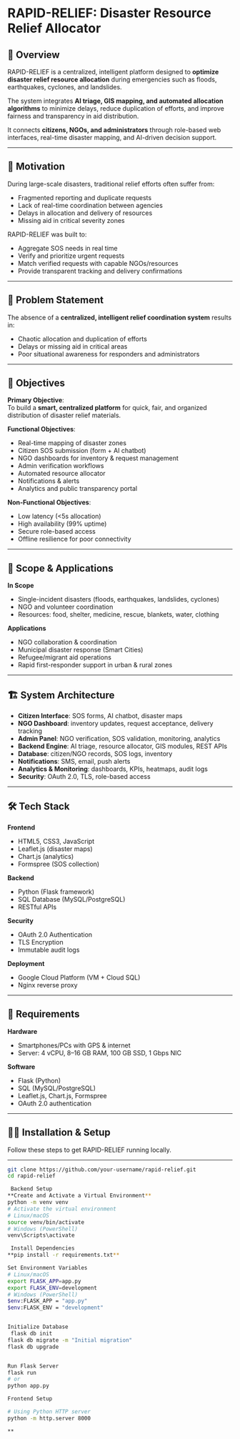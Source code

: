 # RAPID-RELIEF: Disaster Resource Relief Allocator

## 📖 Overview
RAPID-RELIEF is a centralized, intelligent platform designed to **optimize disaster relief resource allocation** during emergencies such as floods, earthquakes, cyclones, and landslides.  

The system integrates **AI triage, GIS mapping, and automated allocation algorithms** to minimize delays, reduce duplication of efforts, and improve fairness and transparency in aid distribution.  

It connects **citizens, NGOs, and administrators** through role-based web interfaces, real-time disaster mapping, and AI-driven decision support.

---

## 🎯 Motivation
During large-scale disasters, traditional relief efforts often suffer from:
- Fragmented reporting and duplicate requests  
- Lack of real-time coordination between agencies  
- Delays in allocation and delivery of resources  
- Missing aid in critical severity zones  

RAPID-RELIEF was built to:
- Aggregate SOS needs in real time  
- Verify and prioritize urgent requests  
- Match verified requests with capable NGOs/resources  
- Provide transparent tracking and delivery confirmations  

---

## 🚨 Problem Statement
The absence of a **centralized, intelligent relief coordination system** results in:
- Chaotic allocation and duplication of efforts  
- Delays or missing aid in critical areas  
- Poor situational awareness for responders and administrators  

---

## 🎯 Objectives
**Primary Objective**:  
To build a **smart, centralized platform** for quick, fair, and organized distribution of disaster relief materials.  

**Functional Objectives**:
- Real-time mapping of disaster zones  
- Citizen SOS submission (form + AI chatbot)  
- NGO dashboards for inventory & request management  
- Admin verification workflows  
- Automated resource allocator  
- Notifications & alerts  
- Analytics and public transparency portal  

**Non-Functional Objectives**:
- Low latency (<5s allocation)  
- High availability (99% uptime)  
- Secure role-based access  
- Offline resilience for poor connectivity  

---

## 📍 Scope & Applications
**In Scope**
- Single-incident disasters (floods, earthquakes, landslides, cyclones)  
- NGO and volunteer coordination  
- Resources: food, shelter, medicine, rescue, blankets, water, clothing  

**Applications**
- NGO collaboration & coordination  
- Municipal disaster response (Smart Cities)  
- Refugee/migrant aid operations  
- Rapid first-responder support in urban & rural zones  

---

## 🏗️ System Architecture
- **Citizen Interface**: SOS forms, AI chatbot, disaster maps  
- **NGO Dashboard**: inventory updates, request acceptance, delivery tracking  
- **Admin Panel**: NGO verification, SOS validation, monitoring, analytics  
- **Backend Engine**: AI triage, resource allocator, GIS modules, REST APIs  
- **Database**: citizen/NGO records, SOS logs, inventory  
- **Notifications**: SMS, email, push alerts  
- **Analytics & Monitoring**: dashboards, KPIs, heatmaps, audit logs  
- **Security**: OAuth 2.0, TLS, role-based access  

---


## 🛠️ Tech Stack
**Frontend**
- HTML5, CSS3, JavaScript  
- Leaflet.js (disaster maps)  
- Chart.js (analytics)  
- Formspree (SOS collection)  

**Backend**
- Python (Flask framework)  
- SQL Database (MySQL/PostgreSQL)  
- RESTful APIs  

**Security**
- OAuth 2.0 Authentication  
- TLS Encryption  
- Immutable audit logs  

**Deployment**
- Google Cloud Platform (VM + Cloud SQL)  
- Nginx reverse proxy  

---

## 🧪 Requirements

**Hardware**
- Smartphones/PCs with GPS & internet  
- Server: 4 vCPU, 8–16 GB RAM, 100 GB SSD, 1 Gbps NIC  

**Software**
- Flask (Python)  
- SQL (MySQL/PostgreSQL)  
- Leaflet.js, Chart.js, Formspree  
- OAuth 2.0 authentication  

---

## 🧑‍💻 Installation & Setup

Follow these steps to get RAPID-RELIEF running locally.

---

```bash
git clone https://github.com/your-username/rapid-relief.git
cd rapid-relief

 Backend Setup
**Create and Activate a Virtual Environment**
python -m venv venv
# Activate the virtual environment
# Linux/macOS
source venv/bin/activate
# Windows (PowerShell)
venv\Scripts\activate

 Install Dependencies
**pip install -r requirements.txt**

Set Environment Variables
# Linux/macOS
export FLASK_APP=app.py
export FLASK_ENV=development
# Windows (PowerShell)
$env:FLASK_APP = "app.py"
$env:FLASK_ENV = "development"


Initialize Database
 flask db init
flask db migrate -m "Initial migration"
flask db upgrade


Run Flask Server
flask run
# or
python app.py

Frontend Setup

# Using Python HTTP server
python -m http.server 8000

**

